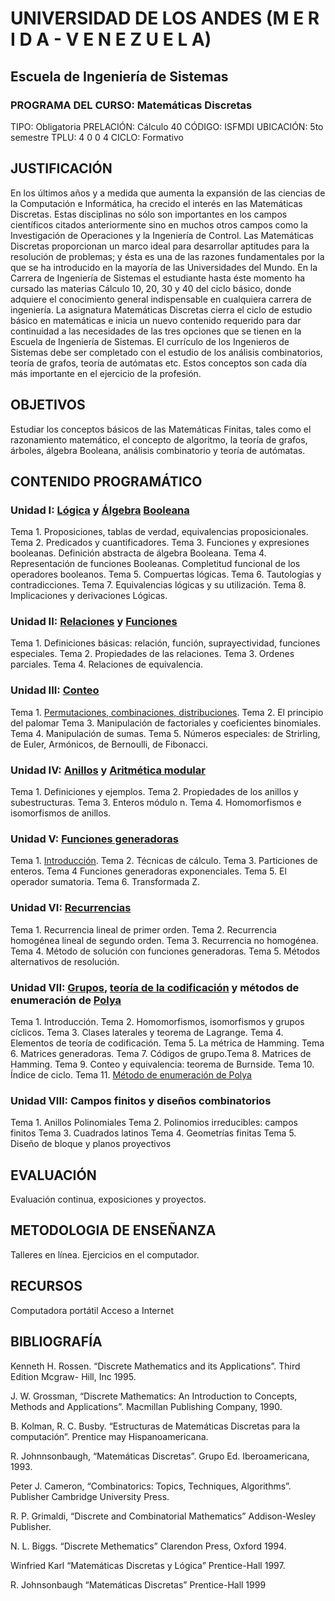 # UNIVERSIDAD DE LOS ANDES (M E R I D A - V E N E Z U E L A)
## Escuela de Ingeniería de Sistemas
### PROGRAMA DEL CURSO: Matemáticas Discretas
TIPO: Obligatoria
PRELACIÓN: Cálculo 40
CÓDIGO: ISFMDI
UBICACIÓN: 5to semestre
TPLU: 4 0 0 4
CICLO: Formativo

## JUSTIFICACIÓN

En los últimos años y a medida que aumenta la expansión de las ciencias de la
Computación e Informática, ha crecido el interés en las Matemáticas Discretas. Estas
disciplinas no sólo son importantes en los campos científicos citados anteriormente sino en
muchos otros campos como la Investigación de Operaciones y la Ingeniería de Control. Las
Matemáticas Discretas proporcionan un marco ideal para desarrollar aptitudes para la
resolución de problemas; y ésta es una de las razones fundamentales por la que se ha
introducido en la mayoría de las Universidades del Mundo.
En la Carrera de Ingeniería de Sistemas el estudiante hasta éste momento ha cursado las
materias Cálculo 10, 20, 30 y 40 del ciclo básico, donde adquiere el conocimiento general
indispensable en cualquiera carrera de ingeniería. La asignatura Matemáticas Discretas
cierra el ciclo de estudio básico en matemáticas e inicia un nuevo contenido requerido para
dar continuidad a las necesidades de las tres opciones que se tienen en la Escuela de
Ingeniería de Sistemas. El currículo de los Ingenieros de Sistemas debe ser completado con
el estudio de los análisis combinatorios, teoría de grafos, teoría de autómatas etc. Estos
conceptos son cada día más importante en el ejercicio de la profesión.

## OBJETIVOS
Estudiar los conceptos básicos de las Matemáticas Finitas, tales como el razonamiento
matemático, el concepto de algoritmo, la teoría de grafos, árboles, álgebra Booleana,
análisis combinatorio y teoría de autómatas.

## CONTENIDO PROGRAMÁTICO
### Unidad I: [Lógica](https://es.wikipedia.org/wiki/L%C3%B3gica_matem%C3%A1tica) y [Álgebra](https://es.wikipedia.org/wiki/%C3%81lgebra) [Booleana](https://es.wikipedia.org/wiki/%C3%81lgebra_de_Boole)
Tema 1. Proposiciones, tablas de verdad, equivalencias proposicionales.
Tema 2. Predicados y cuantificadores.
Tema 3. Funciones y expresiones booleanas. Definición abstracta de álgebra
Booleana.
Tema 4. Representación de funciones Booleanas. Completitud funcional de los
operadores booleanos.
Tema 5. Compuertas lógicas.
Tema 6. Tautologías y contradicciones.
Tema 7. Equivalencias lógicas y su utilización.
Tema 8. Implicaciones y derivaciones Lógicas.

### Unidad II: [Relaciones](https://es.wikipedia.org/wiki/Relaci%C3%B3n) y [Funciones](https://es.wikipedia.org/wiki/Funci%C3%B3n_(matem%C3%A1tica))
Tema 1. Definiciones básicas: relación, función, suprayectividad,
funciones especiales.
Tema 2. Propiedades de las relaciones.
Tema 3. Ordenes parciales.
Tema 4. Relaciones de equivalencia.

### Unidad III: [Conteo](https://es.wikipedia.org/wiki/Contar)
Tema 1. [Permutaciones, combinaciones, distribuciones](https://es.wikipedia.org/wiki/Combinatoria).
Tema 2. El principio del palomar
Tema 3. Manipulación de factoriales y coeficientes binomiales.
Tema 4. Manipulación de sumas.
Tema 5. Números especiales: de Strirling, de Euler, Armónicos, de Bernoulli, de
Fibonacci.

### Unidad IV: [Anillos](https://es.wikipedia.org/wiki/%C3%81lgebra_abstracta#Teor%C3%ADa_temprana_de_los_anillos) y [Aritmética modular](https://es.wikipedia.org/wiki/Aritm%C3%A9tica_modular)
Tema 1. Definiciones y ejemplos.
Tema 2. Propiedades de los anillos y subestructuras.
Tema 3. Enteros módulo n.
Tema 4. Homomorfismos e isomorfismos de anillos.

### Unidad V: [Funciones generadoras](https://es.wikipedia.org/wiki/Funci%C3%B3n_generatriz)
Tema 1. [Introducción](https://es.wikipedia.org/wiki/Ejemplos_de_funciones_generadoras).
Tema 2. Técnicas de cálculo.
Tema 3. Particiones de enteros.
Tema 4 Funciones generadoras exponenciales.
Tema 5. El operador sumatoria.
Tema 6. Transformada Z.

### Unidad VI: [Recurrencias](https://es.wikipedia.org/wiki/Relaci%C3%B3n_de_recurrencia)
Tema 1. Recurrencia lineal de primer orden.
Tema 2. Recurrencia homogénea lineal de segundo orden.
Tema 3. Recurrencia no homogénea.
Tema 4. Método de solución con funciones generadoras.
Tema 5. Métodos alternativos de resolución.

### Unidad VII: [Grupos](https://es.wikipedia.org/wiki/Grupo_(matem%C3%A1tica)), [teoría de la codificación](https://es.wikipedia.org/wiki/Teor%C3%ADa_de_c%C3%B3digos) y métodos de enumeración de [Polya](https://es.wikipedia.org/wiki/George_P%C3%B3lya)
Tema 1. Introducción.
Tema 2. Homomorfismos, isomorfismos y grupos cíclicos.
Tema 3. Clases laterales y teorema de Lagrange.
Tema 4. Elementos de teoría de codificación.
Tema 5. La métrica de Hamming.
Tema 6. Matrices generadoras.
Tema 7. Códigos de grupo.Tema 8. Matrices de Hamming.
Tema 9. Conteo y equivalencia: teorema de Burnside.
Tema 10. Índice de ciclo.
Tema 11. [Método de enumeración de Polya](https://www.emis.de/proceedings/Chicho2001/Emilio-Merche.pdf)

### Unidad VIII: Campos finitos y diseños combinatorios
Tema 1. Anillos Polinomiales
Tema 2. Polinomios irreducibles: campos finitos
Tema 3. Cuadrados latinos
Tema 4. Geometrías finitas
Tema 5. Diseño de bloque y planos proyectivos

## EVALUACIÓN
Evaluación continua, exposiciones y proyectos.

## METODOLOGIA DE ENSEÑANZA
Talleres en línea. 
Ejercicios en el computador. 

## RECURSOS
Computadora portátil
Acceso a Internet

## BIBLIOGRAFÍA
Kenneth H. Rossen. “Discrete Mathematics and its Applications”. Third Edition Mcgraw-
Hill, Inc 1995.

J. W. Grossman, “Discrete Mathematics: An Introduction to Concepts, Methods and
Applications”. Macmillan Publishing Company, 1990.

B. Kolman, R. C. Busby. “Estructuras de Matemáticas Discretas para la computación”.
Prentice may Hispanoamericana.

R. Johnnsonbaugh, “Matemáticas Discretas”. Grupo Ed. Iberoamericana, 1993.

Peter J. Cameron, “Combinatorics: Topics, Techniques, Algorithms”. Publisher Cambridge
University Press.

R. P. Grimaldi, “Discrete and Combinatorial Mathematics” Addison-Wesley Publisher.

N. L. Biggs. “Discrete Methematics” Clarendon Press, Oxford 1994.

Winfried Karl “Matemáticas Discretas y Lógica” Prentice-Hall 1997.

R. Johnsonbaugh “Matemáticas Discretas” Prentice-Hall 1999

